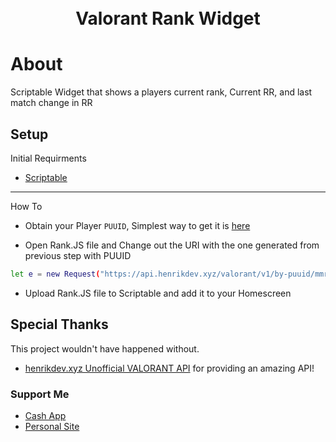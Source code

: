 <h1 align="center">
  <br>
  Valorant Rank Widget
  <br>
</h1>


# About

Scriptable Widget that shows a players current rank, Current RR, and last match change in RR

## Setup
Initial Requirments

* [Scriptable](https://scriptable.app/)

--------------
How To

* Obtain your Player `PUUID`, Simplest way to get it is [here](https://docs.henrikdev.xyz/valorant.html)

* Open Rank.JS file and Change out the URI with the one generated from previous step with PUUID
```bash
let e = new Request("https://api.henrikdev.xyz/valorant/v1/by-puuid/mmr/[REGION]/[PUUID]");
```

* Upload Rank.JS file to Scriptable and add it to your Homescreen



## Special Thanks

This project wouldn't have happened without.

- [henrikdev.xyz Unofficial VALORANT API](https://github.com/Henrik-3/unofficial-valorant-api)
  for providing an amazing API!

### Support Me

* [Cash App](https://cash.app/$bloblems)
* [Personal Site](https://www.bloblems.com/)

